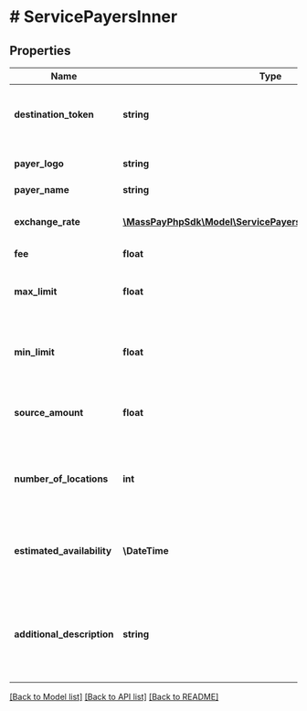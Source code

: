 # # ServicePayersInner

## Properties

Name | Type | Description | Notes
------------ | ------------- | ------------- | -------------
**destination_token** | **string** | Token that represents the payout destination. 36 characters long |
**payer_logo** | **string** | base64 representation of the payer logo |
**payer_name** | **string** | Name of payer |
**exchange_rate** | [**\MassPayPhpSdk\Model\ServicePayersInnerExchangeRateInner[]**](ServicePayersInnerExchangeRateInner.md) | Lists all available currencies and their estimated rates |
**fee** | **float** | Service fee |
**max_limit** | **float** | The maximum amount the user can send with this service. 0 if no upper limit |
**min_limit** | **float** | The minimum amount the user can send with this service. 0 if no lower limit |
**source_amount** | **float** | Optional return field. Will only show if &#x60;limit&#x60; parameter is provided | [optional]
**number_of_locations** | **int** | Total number of locations. Mostly relevant for cash pickup services. 0 if unknown or irrelevant | [optional] [default to 0]
**estimated_availability** | **\DateTime** | Estimated availability of funds. When funds would be available to pickup/deposited | [optional]
**additional_description** | **string** | When available, additional description that explains the service offered or requirements for funds delivery. | [optional]

[[Back to Model list]](../../README.md#models) [[Back to API list]](../../README.md#endpoints) [[Back to README]](../../README.md)

